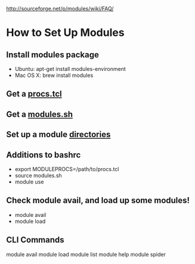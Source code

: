 http://sourceforge.net/p/modules/wiki/FAQ/

# How to Set Up Modules
## Install modules package

* Ubuntu: apt-get install modules-environment
* Mac OS X: brew install modules

## Get a [procs.tcl](https://github.com/ben-albrecht/modules/procs.tcl)

## Get a [modules.sh](https://github.com/ben-albrecht/modules/modules.sh)

## Set up a module [directories](https://github.com/ben-albrecht/modules)

## Additions to bashrc

* export MODULEPROCS=/path/to/procs.tcl
* source modules.sh
* module use <directory that contains all module directories>

## Check module avail, and load up some modules!

* module avail
* module load <module>

## CLI Commands

module avail
module load <name>
module list
module help <name>
module spider <name>
